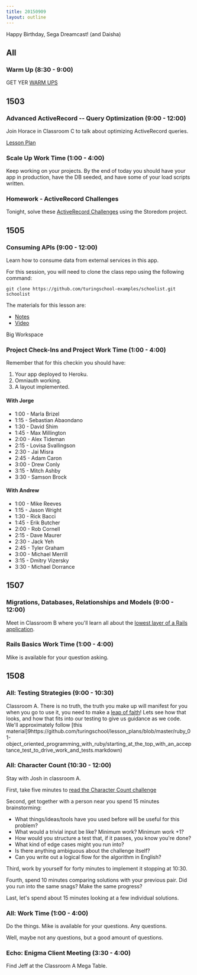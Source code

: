 ```yaml
---
title: 20150909
layout: outline
---
```


Happy Birthday, Sega Dreamcast! (and Daisha)

## All

### Warm Up (8:30 - 9:00)

GET YER [WARM UPS](https://thewarmup.herokuapp.com/)


## 1503

### Advanced ActiveRecord -- Query Optimization (9:00 - 12:00)

Join Horace in Classroom C to talk about optimizing ActiveRecord queries.

[Lesson Plan](https://github.com/turingschool/lesson_plans/blob/master/ruby_04-apis_and_scalability/advanced_active_record_queries.markdown)

### Scale Up Work Time (1:00 - 4:00)

Keep working on your projects. By the end of today you should have your app
in production, have the DB seeded, and have some of your load scripts written.

### Homework - ActiveRecord Challenges

Tonight, solve these [ActiveRecord Challenges](https://gist.github.com/worace/fa6b9b0e7b8a5d4889fd) using the Storedom project.

## 1505

### Consuming APIs (9:00 - 12:00)

Learn how to consume data from external services in this app.

For this session, you will need to clone the class repo using the following command:

```
git clone https://github.com/turingschool-examples/schoolist.git schoolist
```

The materials for this lesson are:

* [Notes](https://www.dropbox.com/s/h2i0kyp8px2qnb4/Turing%20-%20Consuming%20an%20API%20%28Notes%29.pages?dl=0)
* [Video](https://vimeo.com/138868127)

Big Workspace

### Project Check-Ins and Project Work Time (1:00 - 4:00)

Remember that for this checkin you should have:

1. Your app deployed to Heroku.
2. Omniauth working.
3. A layout implemented.

#### With Jorge

* 1:00 - Marla Brizel
* 1:15 - Sebastian Abaondano
* 1:30 - David Shim
* 1:45 - Max Millington
* 2:00 - Alex Tideman
* 2:15 - Lovisa Svallingson
* 2:30 - Jai Misra
* 2:45 - Adam Caron
* 3:00 - Drew Conly
* 3:15 - Mitch Ashby
* 3:30 - Samson Brock

#### With Andrew

* 1:00 - Mike Reeves
* 1:15 - Jason Wright
* 1:30 - Rick Bacci
* 1:45 - Erik Butcher
* 2:00 - Rob Cornell
* 2:15 - Dave Maurer
* 2:30 - Jack Yeh
* 2:45 - Tyler Graham
* 3:00 - Michael Merrill
* 3:15 - Dmitry Vizersky
* 3:30 - Michael Dorrance


## 1507

### Migrations, Databases, Relationships and Models (9:00 - 12:00)

Meet in Classroom B where you'll learn all about the [lowest layer of a Rails application](https://github.com/turingschool/lesson_plans/blob/master/ruby_02-web_applications_with_ruby/models_databases_relationships.markdown).

### Rails Basics Work Time (1:00 - 4:00)

Mike is available for your question asking.


## 1508

### All: Testing Strategies (9:00 - 10:30)

Classroom A. There is no truth, the truth you make up will manifest for you when you go to use it,
you need to make a [leap of faith](https://www.youtube.com/watch?v=xFntFdEGgws)!
Lets see how that looks, and how that fits into our testing to give us guidance as we code.
We'll approximately follow [this material]9https://github.com/turingschool/lesson_plans/blob/master/ruby_01-object_oriented_programming_with_ruby/starting_at_the_top_with_an_acceptance_test_to_drive_work_and_tests.markdown)

### All: Character Count (10:30 - 12:00)

Stay with Josh in classroom A.

First, take five minutes to [read the Character Count challenge](https://github.com/turingschool/challenges/blob/master/character_count.markdown)

Second, get together with a person near you spend 15 minutes brainstorming:

* What things/ideas/tools have you used before will be useful for this problem?
* What would a trivial input be like? Minimum work? Minimum work +1?
* How would you structure a test that, if it passes, you know you're done?
* What kind of edge cases might you run into?
* Is there anything ambiguous about the challenge itself?
* Can you write out a logical flow for the algorithm in English?

Third, work by yourself for forty minutes to implement it stopping at 10:30.

Fourth, spend 10 minutes comparing solutions with your previous pair. Did you
run into the same snags? Make the same progress?

Last, let's spend about 15 minutes looking at a few individual solutions.

### All: Work Time (1:00 - 4:00)

Do the things. Mike is available for your questions. Any questions.

Well, maybe not any questions, but a good amount of questions.

### Echo: Enigma Client Meeting (3:30 - 4:00)

Find Jeff at the Classroom A Mega Table.
